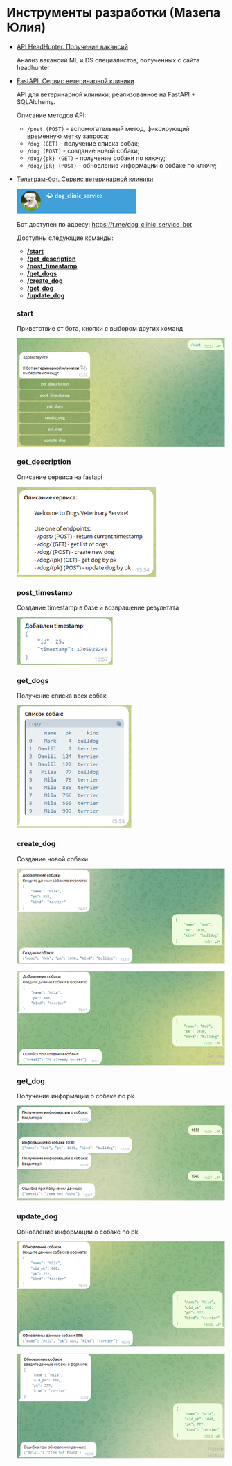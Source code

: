 # Инструменты разработки (Мазепа Юлия)

- [API HeadHunter. Получение вакансий](\hw-1-head_hunter\hh.ipynb)

    Анализ вакансий ML и DS специалистов, полученных с сайта headhunter

- [FastAPI. Сервис ветеринарной клиники](main.py)

    API для ветеринарной клиники, реализованное на FastAPI + SQLAlchemy.

    Описание методов API:
    - `/post (POST)` - вспомогательный метод, фиксирующий временную метку запроса;
    - `/dog (GET)` - получение списка собак;
    - `/dog (POST)` - создание новой собаки;
    - `/dog/{pk} (GET)` - получение собаки по ключу;
    - `/dog/{pk} (POST)` - обновление информации о собаке по ключу;

- [Телеграм-бот. Сервис ветеринарной клиники](telegram-bot/)

    ![Alt text](telegram-bot/images/main.png)

    Бот доступен по адресу: https://t.me/dog_clinic_service_bot

    Доступны следующие команды:

    - [**/start**](#start)
    - [**/get_description**](#get_description)
    - [**/post_timestamp**](#post_timestamp)
    - [**/get_dogs**](#get_dogs)
    - [**/create_dog**](#create_dog)
    - [**/get_dog**](#get_dog)
    - [**/update_dog**](#update_dog)

    ### start

    Приветствие от бота, кнопки с выбором других команд

    ![Alt text](telegram-bot/images/start.png)

    ### get_description

    Описание сервиса на fastapi

    ![Alt text](telegram-bot/images/get_description.png)

    ### post_timestamp

    Создание timestamp в базе и возвращение результата

    ![Alt text](telegram-bot/images/post_timestamp.png)

    ### get_dogs

    Получение списка всех собак

    ![Alt text](telegram-bot/images/get_dogs.png)

    ### create_dog

    Создание новой собаки

    ![Alt text](telegram-bot/images/create_dog.png)

    ![Alt text](telegram-bot/images/create_dog_error.png)

    ### get_dog

    Получение информации о собаке по pk

    ![Alt text](telegram-bot/images/get_dog.png)

    ### update_dog

    Обновление информации о собаке по pk

    ![Alt text](telegram-bot/images/update_dog.png)

    ![Alt text](telegram-bot/images/update_dog_error.png)
